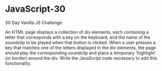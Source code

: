 # JavaScript-30
30 Day Vanilla JS Challenge


An HTML page displays a collection of div elements, each containing a letter that corresponds with a key on the keyboard, and the name of the soundclip to be played when that button is clicked. When a user presses a key that matches one of the letters displayed in the div elements, the page should play the corresponding soundclip and place a temporary 'highlight' (or border) around the div. Write the JavaScript code necessary to add this functionality.
